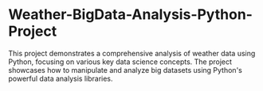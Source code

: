 # Weather-BigData-Analysis-Python-Project
This project demonstrates a comprehensive analysis of weather data using Python, focusing on various key data science concepts. The project showcases how to manipulate and analyze big datasets using Python's powerful data analysis libraries.
